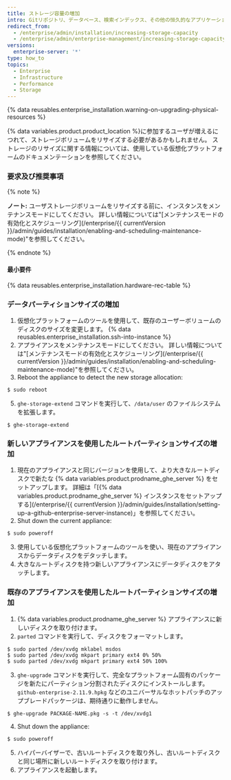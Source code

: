 ```yaml
---
title: ストレージ容量の増加
intro: Gitリポジトリ、データベース、検索インデックス、その他の恒久的なアプリケーションデータに利用できるストレージの量は、追加あるいは変更できます。
redirect_from:
  - /enterprise/admin/installation/increasing-storage-capacity
  - /enterprise/admin/enterprise-management/increasing-storage-capacity
versions:
  enterprise-server: '*'
type: how_to
topics:
  - Enterprise
  - Infrastructure
  - Performance
  - Storage
---
```


{% data reusables.enterprise_installation.warning-on-upgrading-physical-resources %}

{% data variables.product.product_location %}に参加するユーザが増えるにつれて、ストレージボリュームをリサイズする必要があるかもしれません。 ストレージのリサイズに関する情報については、使用している仮想化プラットフォームのドキュメンテーションを参照してください。

### 要求及び推奨事項

{% note %}

**ノート:** ユーザストレージボリュームをリサイズする前に、インスタンスをメンテナンスモードにしてください。 詳しい情報については"[メンテナンスモードの有効化とスケジューリング](/enterprise/{{ currentVersion }}/admin/guides/installation/enabling-and-scheduling-maintenance-mode)"を参照してください。

{% endnote %}

#### 最小要件

{% data reusables.enterprise_installation.hardware-rec-table %}

### データパーティションサイズの増加

1. 仮想化プラットフォームのツールを使用して、既存のユーザーボリュームのディスクのサイズを変更します。
{% data reusables.enterprise_installation.ssh-into-instance %}
3. アプライアンスをメンテナンスモードにしてください。 詳しい情報については"[メンテナンスモードの有効化とスケジューリング](/enterprise/{{ currentVersion }}/admin/guides/installation/enabling-and-scheduling-maintenance-mode)"を参照してください。
4. Reboot the appliance to detect the new storage allocation:
  ```shell
  $ sudo reboot
  ```
5. `ghe-storage-extend` コマンドを実行して、`/data/user` のファイルシステムを拡張します。
  ```shell
  $ ghe-storage-extend
  ```

### 新しいアプライアンスを使用したルートパーティションサイズの増加

1. 現在のアプライアンスと同じバージョンを使用して、より大きなルートディスクで新たな {% data variables.product.prodname_ghe_server %} をセットアップします。 詳細は「[{% data variables.product.prodname_ghe_server %} インスタンスをセットアップする](/enterprise/{{ currentVersion }}/admin/guides/installation/setting-up-a-github-enterprise-server-instance)」を参照してください。
2. Shut down the current appliance:
  ```shell
  $ sudo poweroff
  ```
3. 使用している仮想化プラットフォームのツールを使い、現在のアプライアンスからデータディスクをデタッチします。
4. 大きなルートディスクを持つ新しいアプライアンスにデータディスクをアタッチします。

### 既存のアプライアンスを使用したルートパーティションサイズの増加

1. {% data variables.product.prodname_ghe_server %} アプライアンスに新しいディスクを取り付けます。
2. `parted` コマンドを実行して、ディスクをフォーマットします。
  ```shell
  $ sudo parted /dev/xvdg mklabel msdos
  $ sudo parted /dev/xvdg mkpart primary ext4 0% 50%
  $ sudo parted /dev/xvdg mkpart primary ext4 50% 100%
  ```
3. `ghe-upgrade` コマンドを実行して、完全なプラットフォーム固有のパッケージを新たにパーティション分割されたディスクにインストールします。 `github-enterprise-2.11.9.hpkg` などのユニバーサルなホットパッチのアップブレードパッケージは、期待通りに動作しません。
  ```shell
  $ ghe-upgrade PACKAGE-NAME.pkg -s -t /dev/xvdg1
  ```
4. Shut down the appliance:
  ```shell
  $ sudo poweroff
  ```
5. ハイパーバイザーで、古いルートディスクを取り外し、古いルートディスクと同じ場所に新しいルートディスクを取り付けます。
6. アプライアンスを起動します。
